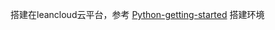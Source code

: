 搭建在leancloud云平台，参考 [Python-getting-started](https://github.com/leancloud/python-getting-started) 搭建环境